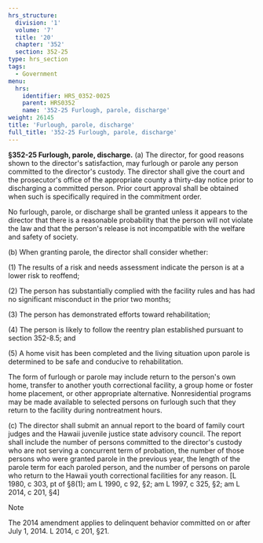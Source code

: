 ```yaml
---
hrs_structure:
  division: '1'
  volume: '7'
  title: '20'
  chapter: '352'
  section: 352-25
type: hrs_section
tags:
  - Government
menu:
  hrs:
    identifier: HRS_0352-0025
    parent: HRS0352
    name: '352-25 Furlough, parole, discharge'
weight: 26145
title: 'Furlough, parole, discharge'
full_title: '352-25 Furlough, parole, discharge'
---
```

**§352-25 Furlough, parole, discharge.** (a) The director, for good reasons shown to the director's satisfaction, may furlough or parole any person committed to the director's custody. The director shall give the court and the prosecutor's office of the appropriate county a thirty-day notice prior to discharging a committed person. Prior court approval shall be obtained when such is specifically required in the commitment order.

No furlough, parole, or discharge shall be granted unless it appears to the director that there is a reasonable probability that the person will not violate the law and that the person's release is not incompatible with the welfare and safety of society.

(b) When granting parole, the director shall consider whether:

(1) The results of a risk and needs assessment indicate the person is at a lower risk to reoffend;

(2) The person has substantially complied with the facility rules and has had no significant misconduct in the prior two months;

(3) The person has demonstrated efforts toward rehabilitation;

(4) The person is likely to follow the reentry plan established pursuant to section 352-8.5; and

(5) A home visit has been completed and the living situation upon parole is determined to be safe and conducive to rehabilitation.

The form of furlough or parole may include return to the person's own home, transfer to another youth correctional facility, a group home or foster home placement, or other appropriate alternative. Nonresidential programs may be made available to selected persons on furlough such that they return to the facility during nontreatment hours.

(c) The director shall submit an annual report to the board of family court judges and the Hawaii juvenile justice state advisory council. The report shall include the number of persons committed to the director's custody who are not serving a concurrent term of probation, the number of those persons who were granted parole in the previous year, the length of the parole term for each paroled person, and the number of persons on parole who return to the Hawaii youth correctional facilities for any reason. [L 1980, c 303, pt of §8(1); am L 1990, c 92, §2; am L 1997, c 325, §2; am L 2014, c 201, §4]

Note

The 2014 amendment applies to delinquent behavior committed on or after July 1, 2014\. L 2014, c 201, §21.